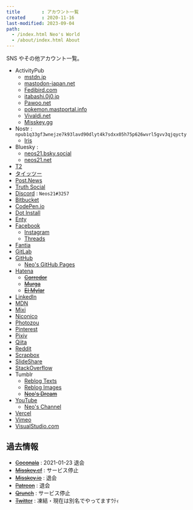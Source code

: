 ```yaml
---
title        : アカウント一覧
created      : 2020-11-16
last-modified: 2023-09-04
path:
  - /index.html Neo's World
  - /about/index.html About
---
```


SNS やその他アカウント一覧。

- ActivityPub
  - [mstdn.jp](https://mstdn.jp/@Neos21mstdn)
  - [mastodon-japan.net](https://mastodon-japan.net/@neos21)
  - [Fedibird.com](https://fedibird.com/@Neos21)
  - [itabashi.0j0.jp](https://itabashi.0j0.jp/@Neos21)
  - [Pawoo.net](https://pawoo.net/@Neos21)
  - [pokemon.mastportal.info](https://pokemon.mastportal.info/@Neos21)
  - [Vivaldi.net](https://social.vivaldi.net/@Neos21)
  - [Misskey.gg](https://misskey.gg/@Neos21)
- Nostr : `npub1q33gf3wnejze7k93lavd90dlyt4k7sdxx05h75p626wvrl5gvv3qjqycty`
  - [Iris](https://iris.to/neos21)
- Bluesky : 
  - [neos21.bsky.social](https://staging.bsky.app/profile/neos21.bsky.social)
  - [neos21.net](https://staging.bsky.app/profile/neos21.net)
- [T2](https://t2.social/Neos21)
- [タイッツー](https://taittsuu.com/users/neos21)
- [Post.News](https://post.news/@/Neos21)
- [Truth Social](https://truthsocial.com/@Neos21)
- [Discord](https://discord.gg/QBrVwgG8BW) : `Neos21#3257`
- [Bitbucket](https://bitbucket.org/Neos21/)
- [CodePen.io](https://codepen.io/Neos21/)
- [Dot Install](https://dotinstall.com/users/neos21)
- [Enty](https://enty.jp/Neos21)
- [Facebook](https://www.facebook.com/Neos21)
  - [Instagram](https://www.instagram.com/Neos21/)
  - [Threads](https://www.threads.net/@neos21)
- [Fantia](https://fantia.jp/Neos21)
- [GitLab](https://gitlab.com/Neos21)
- [GitHub](https://github.com/Neos21)
  - [Neo's GitHub Pages](https://neos21.github.io/)
- [Hatena](http://profile.hatena.ne.jp/neos21/)
  - ~~[Corredor](https://neos21.hatenablog.com/)~~
  - ~~[Murga](https://neos21.hatenablog.jp/)~~
  - ~~[El Mylar](https://neos21.hateblo.jp/)~~
- [LinkedIn](https://www.linkedin.com/in/Neos21/)
- [MDN](https://developer.mozilla.org/ja/profiles/Neos21)
- [Mixi](https://mixi.jp/show_profile.pl?id=21893730)
- [Niconico](https://www.nicovideo.jp/user/28802876)
- [Photozou](http://photozou.jp/user/top/174246)
- [Pinterest](https://www.pinterest.jp/Neos21Pinterest/)
- [Pixiv](https://www.pixiv.net/users/25482529)
- [Qiita](https://qiita.com/Neos21)
- [Reddit](https://www.reddit.com/user/Neos21Reddit)
- [Scrapbox](https://scrapbox.io/Neos21/)
- [SlideShare](https://www.slideshare.net/NeoXrea)
- [StackOverflow](https://stackoverflow.com/users/10092546/neos21)
- Tumblr
  - [Reblog Texts](https://mg360s.tumblr.com/)
  - [Reblog Images](https://mg380s.tumblr.com/)
  - ~~[Neo's Dream](https://neos21dream.tumblr.com/)~~
- [YouTube](https://www.youtube.com/Neos21)
  - [Neo's Channel](https://www.youtube.com/@Neos21Channel)
- [Vercel](https://vercel.com/neos21)
- [Vimeo](https://vimeo.com/neos21)
- [VisualStudio.com](https://neos21.visualstudio.com/)

## 過去情報

- ~~[Coconala](https://profile.coconala.com/users/1578422)~~ : 2021-01-23 退会
- ~~[Misskey.cf](https://misskey.cf/@Neos21)~~ : サービス停止
- ~~[Misskey.io](https://misskey.io/@Neos21)~~ : 退会
- ~~[Patreon](https://www.patreon.com/Neos21)~~ : 退会
- ~~[Qrunch](https://neos21.qrunch.io/)~~ : サービス停止
- ~~[Twitter](https://twitter.com/Neos21)~~ : 凍結・現在は別名でやってますｳﾃｨ
